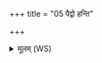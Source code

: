 +++
title = "05 पैद्वो हन्ति"

+++
<details><summary>मूलम् (WS)</summary>

पैद्वो हन्ति कसर्णीलं पैद्व श्वित्रमुतासितम् ।  
पैद्वो रथर्व्याः शिरः सं बिभेद पृदाक्वाः ॥ ५ ॥ र्ब्याः  
पैद्वो प्रेहि प्रथमोनु त्वा वयमेमसि ।  
अहीन् व्य ऽस्यतात् पथो येन स्मा वयमेमसि ॥ ६ ॥
</details>